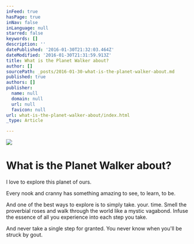 ```yaml
---
inFeed: true
hasPage: true
inNav: false
inLanguage: null
starred: false
keywords: []
description: ''
datePublished: '2016-01-30T21:32:03.464Z'
dateModified: '2016-01-30T21:31:59.913Z'
title: What is the Planet Walker about?
author: []
sourcePath: _posts/2016-01-30-what-is-the-planet-walker-about.md
published: true
authors: []
publisher:
  name: null
  domain: null
  url: null
  favicon: null
url: what-is-the-planet-walker-about/index.html
_type: Article

---
```

![](https://the-grid-user-content.s3-us-west-2.amazonaws.com/9ac6f8ae-72ff-400e-8ff5-256f00f2be24.JPG)

# What is the Planet Walker about?

I love to explore this planet of ours.  

Every nook and cranny has something amazing to see, to learn, to be.

And one of the best ways to explore is to simply take. your. time.  Smell the proverbial roses and walk through the world like a mystic vagabond.  Infuse the essence of all you experience into each step you take.

And never take a single step for granted.  You never know when you'll be struck by gout.
